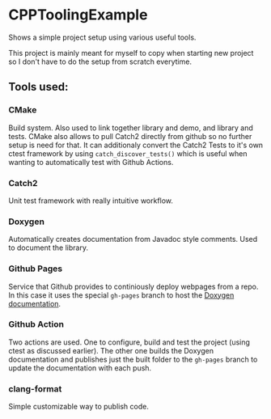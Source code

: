 # CPPToolingExample
Shows a simple project setup using various useful tools.

This project is mainly meant for myself to copy when starting new project so I don't have to do the setup from scratch everytime.

## Tools used:
### CMake
Build system. Also used to link together library and demo, and library and tests. 
CMake also allows to pull Catch2 directly from github so no further setup is need for that. It can additionaly convert the Catch2 Tests to it's own ctest framework by using ```catch_discover_tests()``` which is useful when wanting to automatically test with Github Actions.
### Catch2
Unit test framework with really intuitive workflow. 
### Doxygen
Automatically creates documentation from Javadoc style comments. Used to document the library. 
### Github Pages
Service that Github provides to continiously deploy webpages from a repo. In this case it uses the special ```gh-pages``` branch to host the [Doxygen documentation](https://amonshokhinahmed.github.io/CPPToolingExample/).
### Github Action
Two actions are used. One to configure, build and test the project (using ctest as discussed earlier). The other one builds the Doxygen documentation and publishes just the built folder to the ```gh-pages``` branch to update the documentation with each push. 
### clang-format
Simple customizable way to publish code.
